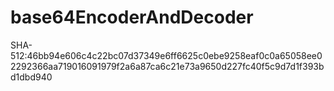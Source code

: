 # base64EncoderAndDecoder







SHA-512:46bb94e606c4c22bc07d37349e6ff6625c0ebe9258eaf0c0a65058ee02292366aa719016091979f2a6a87ca6c21e73a9650d227fc40f5c9d7d1f393bd1dbd940
